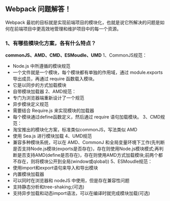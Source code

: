 ## Webpack 问题解答！
Webpack 最初的目标就是实现前端项目的模块化，也就是说它所解决的问题是如何在前端项目中更高效地管理和维护项目中的每一个资源。

### 1、有哪些模块化方案，各有什么特点？
**commonJS、AMD、CMD、ESMoudle、UMD**
1、CommonJS规范：
- Node.js 中所遵循的模块规范
- 一个文件就是一个模块，每个模块都有单独的作用域，通过 module.exports 导出成员，再通过 require 函数载入模块。
- 它是以同步的方式加载模块
- 自带模块加载器
2、AMD规范：
- 专门为浏览器端重新设计了一个规范
- 异步模块定义规范
- 需要结合 Require.js 来实现模块的加载器
- 每个模块通过define函数定义，然后通过 require 语句加载模块。
3、CMD规范：
- 淘宝推出的模块化方案，标准类似commonJS，写法类似 AMD
- 使用 Sea.js 进行模块加载
4、UMD规范
- 兼容多种模块系统，可以在 AMD、CommonJ 和全局变量环境下工作(先判断是否支持Node.js模块(exports是否存在)，存在则使用Node.js模块模式;再判断是否支持AMD(define是否存在)，存在则使用AMD方式加载模块;前两个都不存在，则将模块公开到全局(window或qlobal))
5、ESMoudle规范：
- 使用import和export语句来导入和导出模块
- 内置模块加载器
- 可以同时在浏览器和 nodeJS 中使用，但是存在兼容性问题
- 支持静态分析和tree-shaking;(可选)
- 支持异步加载和动态import语法，可以在编译时就完成模块加载(可选)

